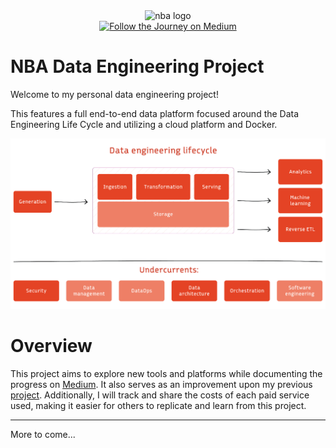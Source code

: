 <div align="center">
    <img height="100" width="100" src="https://cdn.simpleicons.org/nba/red" alt="nba logo"/>
</div>

<div align="center">
    <a href="https://medium.com/@digitalghost-dev" target="_blank">
      <img src="https://img.shields.io/badge/Follow_the_Journey-EEE?style=flat-square&logo=medium&logoColor=black&labelColor=EEE&color=000" alt="Follow the Journey on Medium">
    </a>
</div>

# NBA Data Engineering Project
Welcome to my personal data engineering project!

This features a full end-to-end data platform focused around the Data Engineering Life Cycle
and utilizing a cloud platform and Docker.


![Data engineering life cycle diagram](docs/media/data_engineering_life_cycle.png)

# Overview

This project aims to explore new tools and platforms while documenting the progress on [Medium](https://medium.com/@digitalghost-dev). It also serves as an improvement upon my previous [project](https://github.com/digitalghost-dev/premier-league).
Additionally, I will track and share the costs of each paid service used, making it easier for others to replicate and learn from this project.

---
More to come...